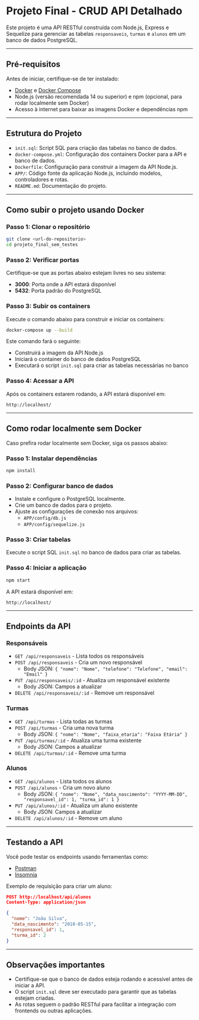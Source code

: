 # Projeto Final - CRUD API Detalhado

Este projeto é uma API RESTful construída com Node.js, Express e Sequelize para gerenciar as tabelas `responsaveis`, `turmas` e `alunos` em um banco de dados PostgreSQL.

---

## Pré-requisitos

Antes de iniciar, certifique-se de ter instalado:

- [Docker](https://docs.docker.com/get-docker/) e [Docker Compose](https://docs.docker.com/compose/install/)
- Node.js (versão recomendada 14 ou superior) e npm (opcional, para rodar localmente sem Docker)
- Acesso à internet para baixar as imagens Docker e dependências npm

---

## Estrutura do Projeto

- `init.sql`: Script SQL para criação das tabelas no banco de dados.
- `docker-compose.yml`: Configuração dos containers Docker para a API e banco de dados.
- `Dockerfile`: Configuração para construir a imagem da API Node.js.
- `APP/`: Código fonte da aplicação Node.js, incluindo modelos, controladores e rotas.
- `README.md`: Documentação do projeto.

---

## Como subir o projeto usando Docker

### Passo 1: Clonar o repositório

```bash
git clone <url-do-repositorio>
cd projeto_final_sem_testes
```

### Passo 2: Verificar portas

Certifique-se que as portas abaixo estejam livres no seu sistema:

- **3000**: Porta onde a API estará disponível
- **5432**: Porta padrão do PostgreSQL

### Passo 3: Subir os containers

Execute o comando abaixo para construir e iniciar os containers:

```bash
docker-compose up --build
```

Este comando fará o seguinte:

- Construirá a imagem da API Node.js
- Iniciará o container do banco de dados PostgreSQL
- Executará o script `init.sql` para criar as tabelas necessárias no banco

### Passo 4: Acessar a API

Após os containers estarem rodando, a API estará disponível em:

```
http://localhost/
```

---

## Como rodar localmente sem Docker

Caso prefira rodar localmente sem Docker, siga os passos abaixo:

### Passo 1: Instalar dependências

```bash
npm install
```

### Passo 2: Configurar banco de dados

- Instale e configure o PostgreSQL localmente.
- Crie um banco de dados para o projeto.
- Ajuste as configurações de conexão nos arquivos:
  - `APP/config/db.js`
  - `APP/config/sequelize.js`

### Passo 3: Criar tabelas

Execute o script SQL `init.sql` no banco de dados para criar as tabelas.

### Passo 4: Iniciar a aplicação

```bash
npm start
```

A API estará disponível em:

```
http://localhost/
```

---

## Endpoints da API

### Responsáveis

- `GET /api/responsaveis` - Lista todos os responsáveis
- `POST /api/responsaveis` - Cria um novo responsável
  - Body JSON: `{ "nome": "Nome", "telefone": "Telefone", "email": "Email" }`
- `PUT /api/responsaveis/:id` - Atualiza um responsável existente
  - Body JSON: Campos a atualizar
- `DELETE /api/responsaveis/:id` - Remove um responsável

### Turmas

- `GET /api/turmas` - Lista todas as turmas
- `POST /api/turmas` - Cria uma nova turma
  - Body JSON: `{ "nome": "Nome", "faixa_etaria": "Faixa Etária" }`
- `PUT /api/turmas/:id` - Atualiza uma turma existente
  - Body JSON: Campos a atualizar
- `DELETE /api/turmas/:id` - Remove uma turma

### Alunos

- `GET /api/alunos` - Lista todos os alunos
- `POST /api/alunos` - Cria um novo aluno
  - Body JSON: `{ "nome": "Nome", "data_nascimento": "YYYY-MM-DD", "responsavel_id": 1, "turma_id": 1 }`
- `PUT /api/alunos/:id` - Atualiza um aluno existente
  - Body JSON: Campos a atualizar
- `DELETE /api/alunos/:id` - Remove um aluno

---

## Testando a API

Você pode testar os endpoints usando ferramentas como:

- [Postman](https://www.postman.com/)
- [Insomnia](https://insomnia.rest/)

Exemplo de requisição para criar um aluno:

```json
POST http://localhost/api/alunos
Content-Type: application/json

{
  "nome": "João Silva",
  "data_nascimento": "2010-05-15",
  "responsavel_id": 1,
  "turma_id": 2
}
```

---

## Observações importantes

- Certifique-se que o banco de dados esteja rodando e acessível antes de iniciar a API.
- O script `init.sql` deve ser executado para garantir que as tabelas estejam criadas.
- As rotas seguem o padrão RESTful para facilitar a integração com frontends ou outras aplicações.


